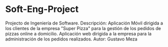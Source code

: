 # Soft-Eng-Project
Projecto de Ingeniería de Software.
Descripción: Aplicación Móvil dirigida a los clientes de la empresa "Super Pizza" para la gestión de los pedidos de pizzas online a domicilio. Aplicación web dirigida a la empresa para la administración de los pedidos realizados.
Autor: Gustavo Meza
